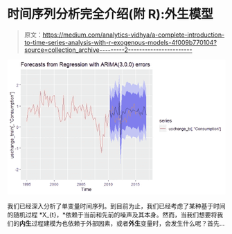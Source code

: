 # 时间序列分析完全介绍(附 R):外生模型

> 原文：<https://medium.com/analytics-vidhya/a-complete-introduction-to-time-series-analysis-with-r-exogenous-models-4f009b770104?source=collection_archive---------2----------------------->

![](img/42ebc4a311da8fdddf9c5aa76891cf87.png)

我们已经深入分析了单变量时间序列。到目前为止，我们已经考虑了某种基于时间的随机过程 *X_{t}，*依赖于当前和先前的噪声及其本身。然而，当我们想要将我们的**内生**过程建模为也依赖于外部因素，或者**外生**变量时，会发生什么呢？首先…